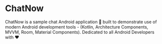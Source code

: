 # ChatNow
ChatNow is a sample chat Android application 📱 built to demonstrate use of modern Android development tools - (Kotlin, Architecture Components, MVVM, Room, Material Components). Dedicated to all Android Developers with ❤️
